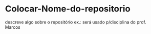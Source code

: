 # Colocar-Nome-do-repositorio
descreve algo sobre o repositório ex.: será usado p/disciplina do prof. Marcos

